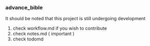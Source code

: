 ### advance_bible

It should be noted that this project is still undergoing development

1. check workflow.md if you wish to contribute
2. check notes.md ( important )
3. check todomd
